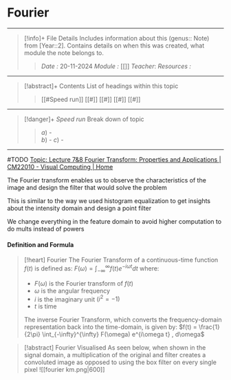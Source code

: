 # Fourier
---
> [!info]+ File Details
> Includes information about this (genus:: Note) from [Year::2]. Contains details on when this was created, what module the note belongs to.
> > *Date :*  20-11-2024
> > *Module :* [[]]
> > *Teacher*: 
> > *Resources :*

---
> [!abstract]+ Contents
> List of headings within this topic
> > [[#Speed run]]
> [[#]]
> [[#]]
> [[#]]
> [[#]]

--- 
> [!danger]+ *Speed run*
> Break down of topic 
> > $a)$ -  
> $b)$ - 
> $c)$ - 

---

#TODO [Topic: Lecture 7&8 Fourier Transform: Properties and Applications | CM22010 - Visual Computing | Home](https://moodle.bath.ac.uk/course/view.php?id=61733&section=9)

The Fourier transform enables us to observe the characteristics of the image and design the filter that would solve the problem 

This is similar to the way we used histogram equalization to get insights about the intensity domain and design a point filter

We change everything in the feature domain to avoid higher computation to do mults instead of powers

#### Definition and Formula

> [!heart]  Fourier
> The Fourier Transform of a continuous-time function $f(t)$ is defined as: $F(\omega) = \int_{-\infty}^{\infty} f(t) e^{-i\omega t} dt$ where:
> - $F(\omega)$ is the Fourier transform of $f(t)$
> - $\omega$ is the angular frequency
> - $i$ is the imaginary unit $( i^2 = -1 )$
> - $t$ is time
> 
> The inverse Fourier Transform, which converts the frequency-domain representation back into the time-domain, is given by: $f(t) = \frac{1}{2\pi} \int_{-\infty}^{\infty} F(\omega) e^{i\omega t} , d\omega$


> [!abstract]  Fourier Visualised
> As seen below, when shown in the signal domain, a multiplication of the original and filter creates a convoluted image as opposed to using the box filter on every single pixel
![[fourier km.png|600]]
